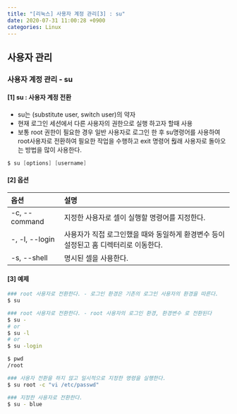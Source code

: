 ```yaml
---
title: "[리눅스] 사용자 계정 관리[3] : su"
date: 2020-07-31 11:00:28 +0900
categories: Linux
---
```


## 사용자 관리 

### 사용자 계정 관리 - su

#### [1] su : 사용자 계정 전환
- su는 (substitute user, switch user)의 약자
- 현재 로그인 세션에서 다른 사용자의 권한으로 실행 하고자 할때 사용
- 보통 root 권한이 필요한 경우 일반 사용자로 로그인 한 후 su명령어를 사용하여 root사용자로 전환하여 필요한 작업을 수행하고 exit 명령어 웒래 사용자로 돌아오는 방법을 많이 사용한다.

```s
$ su [options] [username]
```

#### [2] 옵션

|옵션            |설명                                |
|:--------------|:-----------------------------------|
|-c, --command|지정한 사용자로 셀이 실행할 명령어를 지정한다.|
|-, -l, --login|사용자가 직접 로그인했을 때와 동일하게 환경변수 등이 설정된고 홈 디렉터리로 이동한다.| 
|-s, --shell|명시된 셀을 사용한다.|


#### [3] 예제
```bash
### root 사용자로 전환한다. - 로그인 환경은 기존의 로그인 사용자의 환경을 따른다.
$ su

### root 사용자로 전환한다. - root 사용자의 로그인 환경, 환경변수 로 전환된다
$ su -
# or
$ su -l
# or
$ su -login

$ pwd
/root

### 사용자 전환을 하지 않고 일시적으로 지정한 명령을 실행한다.
$ su root -c "vi /etc/passwd"

### 지정한 사용자로 전환한다.
$ su - blue
```